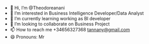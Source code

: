 - 👋 Hi, I’m @Theodoreanani
- 👀 I’m interested in Business Intelligence Developer/Data Analyst
- 🌱 I’m currently learning working as BI developer
- 💞️ I’m looking to collaborate on Business Project
- 📫 How to reach me +34656327368 tannany@gmail.com
- 😄 Pronouns: Mr

<!---
Tannany/Tannany is a ✨ special ✨ repository because its `README.md` (this file) appears on your GitHub profile.
You can click the Preview link to take a look at your changes.
--->
